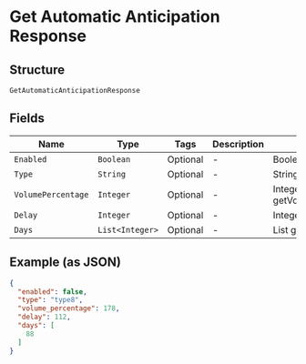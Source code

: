 
# Get Automatic Anticipation Response

## Structure

`GetAutomaticAnticipationResponse`

## Fields

| Name | Type | Tags | Description | Getter | Setter |
|  --- | --- | --- | --- | --- | --- |
| `Enabled` | `Boolean` | Optional | - | Boolean getEnabled() | setEnabled(Boolean enabled) |
| `Type` | `String` | Optional | - | String getType() | setType(String type) |
| `VolumePercentage` | `Integer` | Optional | - | Integer getVolumePercentage() | setVolumePercentage(Integer volumePercentage) |
| `Delay` | `Integer` | Optional | - | Integer getDelay() | setDelay(Integer delay) |
| `Days` | `List<Integer>` | Optional | - | List<Integer> getDays() | setDays(List<Integer> days) |

## Example (as JSON)

```json
{
  "enabled": false,
  "type": "type8",
  "volume_percentage": 178,
  "delay": 112,
  "days": [
    88
  ]
}
```

